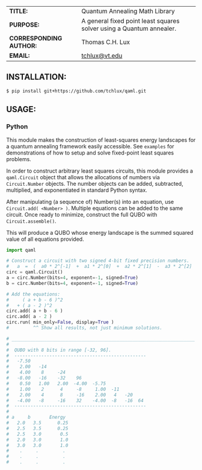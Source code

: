|             |                |
|-------------|----------------|
|**TITLE:**   | Quantum Annealing Math Library     |
|**PURPOSE:** | A general fixed point least squares solver using a Quantum annealer.      |
|**CORRESPONDING AUTHOR:**  | Thomas C.H. Lux  |
|**EMAIL:**   | tchlux@vt.edu |


## INSTALLATION:

    $ pip install git+https://github.com/tchlux/qaml.git

## USAGE:

### Python

  This module makes the construction of least-squares energy
  landscapes for a quantum annealing framework easily
  accessible. See `examples` for demonstrations of how to setup and
  solve fixed-point least squares problems.

  In order to construct arbitrary least squares circuits, this
  module provides a `qaml.Circuit` object that allows the
  allocations of numbers via `Circuit.Number` objects. The number
  objects can be added, subtracted, multiplied, and exponentiated in
  standard Python syntax.

  After manipulating (a sequence of) Number(s) into an equation, use
  `Circuit.add( <Number> )`. Multiple equations can be added to the
  same circuit. Once ready to minimize, construct the full QUBO with
  `Circuit.assemble()`.

  This will produce a QUBO whose energy landscape is the summed
  squared value of all equations provided.

```python
import qaml

# Construct a circuit with two signed 4-bit fixed precision numbers.
#   a  =  (  a0 * 2^[-1]  +  a1 * 2^[0]  +  a2 * 2^[1]  -  a3 * 2^[2]
circ = qaml.Circuit()
a = circ.Number(bits=4, exponent=-1, signed=True)
b = circ.Number(bits=4, exponent=-1, signed=True)

# Add the equations:
#     ( a + b - 6 )^2
#   + ( a - 2 )^2
circ.add( a + b - 6 )
circ.add( a - 2 )
circ.run( min_only=False, display=True )
#         ^^ Show all results, not just minimum solutions.

# ____________________________________________________________________
# 
#  QUBO with 8 bits in range [-32, 96].
#  -------------------------------------------------
#   -7.50
#    2.00   -14 
#    4.00    8     -24 
#   -8.00   -16    -32    96  
#    0.50   1.00   2.00  -4.00  -5.75
#    1.00    2      4     -8     1.00  -11
#    2.00    4      8     -16    2.00   4   -20
#   -4.00   -8     -16    32    -4.00  -8   -16  64
#  -------------------------------------------------
# 
# a    	b    	Energy 	
#   2.0	  3.5	   0.25	
#   2.5	  3.5	   0.25	
#   2.5	  3.0	    0.5	
#   2.0	  3.0	    1.0	
#   3.0	  3.0	    1.0	
#    .     .         .
#    .     .         .
#    .     .         .
```
